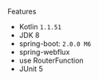 Features

- Kotlin `1.1.51`
- JDK 8
- spring-boot: `2.0.0 M6`
 - spring-webflux
 - use RouterFunction
- JUnit 5
